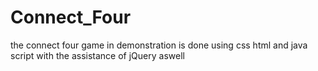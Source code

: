 # Connect_Four
the connect four game in demonstration is done using css html and java script with the assistance of jQuery aswell
